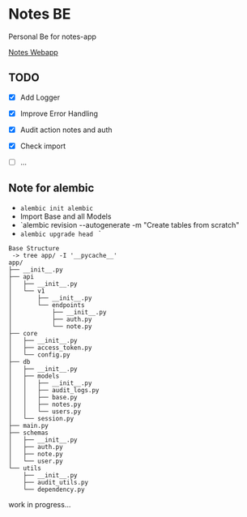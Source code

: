 # Notes BE

Personal Be for notes-app

[Notes Webapp](https://albertobarrago.github.io/)

## TODO
 - [x] Add Logger
 - [x] Improve Error Handling
 - [x] Audit action notes and auth 
 - [x] Check import
 - [ ] ...


## Note for alembic 
 - `alembic init alembic`
 - Import Base and all Models 
 - `alembic revision --autogenerate -m "Create tables from scratch"
 - `alembic upgrade head
`
`


```tree
Base Structure
 -> tree app/ -I '__pycache__'
app/
├── __init__.py
├── api
│   ├── __init__.py
│   └── v1
│       ├── __init__.py
│       └── endpoints
│           ├── __init__.py
│           ├── auth.py
│           └── note.py
├── core
│   ├── __init__.py
│   ├── access_token.py
│   └── config.py
├── db
│   ├── __init__.py
│   ├── models
│   │   ├── __init__.py
│   │   ├── audit_logs.py
│   │   ├── base.py
│   │   ├── notes.py
│   │   └── users.py
│   └── session.py
├── main.py
├── schemas
│   ├── __init__.py
│   ├── auth.py
│   ├── note.py
│   └── user.py
└── utils
    ├── __init__.py
    ├── audit_utils.py
    └── dependency.py

```



work in progress... 
